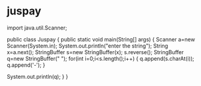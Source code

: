 # juspay
import java.util.Scanner;

public class Juspay {
	public static void main(String[] args) {
		Scanner a=new Scanner(System.in);
	System.out.println("enter the string");
	String x=a.next();
	StringBuffer s=new StringBuffer(x);
	s.reverse();
	StringBuffer q=new StringBuffer(" ");
	for(int i=0;i<s.length();i++)
	{
		q.append(s.charAt(i));
		q.append('-');
	}
	
System.out.println(q);
}
}
